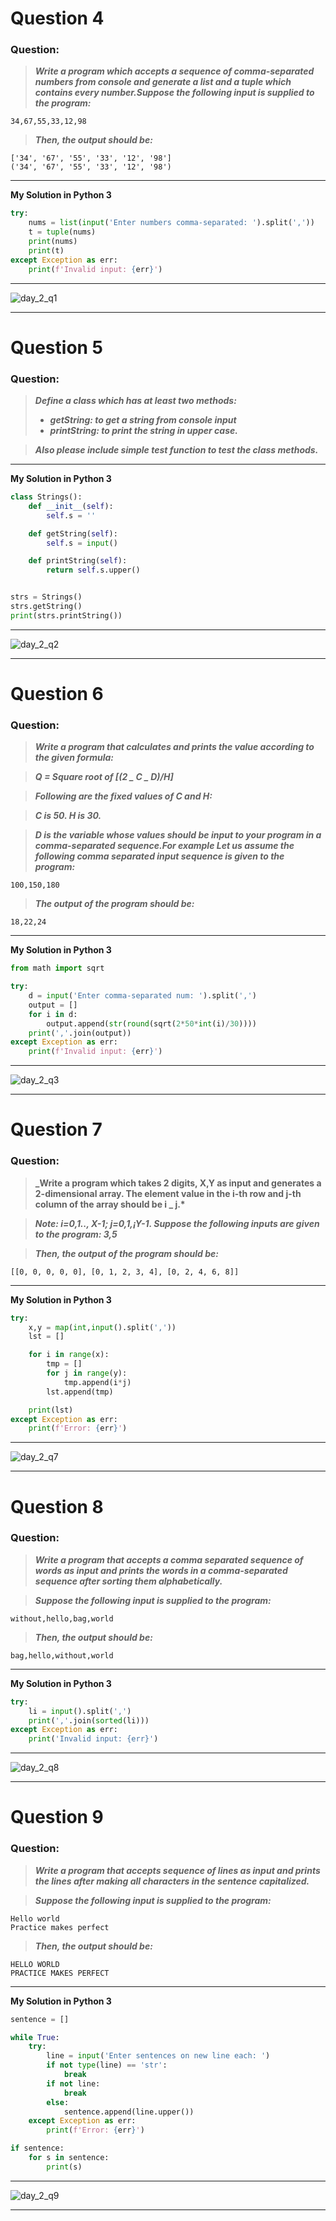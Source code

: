 # Question 4

### **Question:**

> **_Write a program which accepts a sequence of comma-separated numbers from console and generate a list and a tuple which contains every number.Suppose the following input is supplied to the program:_**

```
34,67,55,33,12,98
```

> **_Then, the output should be:_**

```
['34', '67', '55', '33', '12', '98']
('34', '67', '55', '33', '12', '98')
```
---
**My Solution in Python 3**

```python
try:
	nums = list(input('Enter numbers comma-separated: ').split(','))
	t = tuple(nums)
	print(nums)
	print(t)
except Exception as err:
	print(f'Invalid input: {err}')
```
---
![day_2_q1](https://github.com/0KvinayK0/python-100-exercises/assets/126001522/ebfc41c2-499e-44d4-9499-51ffbe0f3695)

---


# Question 5

### **Question:**

> **_Define a class which has at least two methods:_**
>
> - **_getString: to get a string from console input_**
> - **_printString: to print the string in upper case._**

> **_Also please include simple test function to test the class methods._**

---

**My Solution in Python 3**

```python
class Strings():
	def __init__(self):
		self.s = ''

	def getString(self):
		self.s = input()

	def printString(self):
		return self.s.upper()


strs = Strings()
strs.getString()
print(strs.printString())
```
---
![day_2_q2](https://github.com/0KvinayK0/python-100-exercises/assets/126001522/8780da47-11d4-4bac-b07b-c04af09f40b0)

---


# Question 6

### **Question:**

> **_Write a program that calculates and prints the value according to the given formula:_**

> **_Q = Square root of [(2 _ C _ D)/H]_**

> **_Following are the fixed values of C and H:_**

> **_C is 50. H is 30._**

> **_D is the variable whose values should be input to your program in a comma-separated sequence.For example
> Let us assume the following comma separated input sequence is given to the program:_**

```
100,150,180
```

> **_The output of the program should be:_**

```
18,22,24
```

---

**My Solution in Python 3**

```python
from math import sqrt

try:
	d = input('Enter comma-separated num: ').split(',')
	output = []
	for i in d:
		output.append(str(round(sqrt(2*50*int(i)/30))))
	print(','.join(output))
except Exception as err:
	print(f'Invalid input: {err}')
```
---
![day_2_q3](https://github.com/0KvinayK0/python-100-exercises/assets/126001522/d874aa0b-5b7b-48d1-b9f0-47adfe59c7b6)

---

# Question 7

### **Question:**

> **_Write a program which takes 2 digits, X,Y as input and generates a 2-dimensional array. The element value in the i-th row and j-th column of the array should be i _ j.\***

> **_Note: i=0,1.., X-1; j=0,1,¡­Y-1. Suppose the following inputs are given to the program: 3,5_**

> **_Then, the output of the program should be:_**

```
[[0, 0, 0, 0, 0], [0, 1, 2, 3, 4], [0, 2, 4, 6, 8]]
```

---

**My Solution in Python 3**

```python
try:
    x,y = map(int,input().split(','))
    lst = []

    for i in range(x): 
        tmp = []
        for j in range(y): 
            tmp.append(i*j) 
        lst.append(tmp) 

    print(lst)
except Exception as err:
    print(f'Error: {err}')
```
---
![day_2_q7](https://github.com/0KvinayK0/python-100-exercises/assets/126001522/891dd3e2-04de-429a-8214-19bd6b7847e8)

---

# Question 8

### **Question:**

> **_Write a program that accepts a comma separated sequence of words as input and prints the words in a comma-separated sequence after sorting them alphabetically._**

> **_Suppose the following input is supplied to the program:_**

```
without,hello,bag,world
```

> **_Then, the output should be:_**

```
bag,hello,without,world
```

---

**My Solution in Python 3**

```python
try:
	li = input().split(',')
	print(','.join(sorted(li)))
except Exception as err:
	print('Invalid input: {err}')
```
---
![day_2_q8](https://github.com/0KvinayK0/python-100-exercises/assets/126001522/0b56aff4-3d74-436b-b035-f19304fec1c8)

---

# Question 9

### **Question:**

> **_Write a program that accepts sequence of lines as input and prints the lines after making all characters in the sentence capitalized._**

> **_Suppose the following input is supplied to the program:_**

```
Hello world
Practice makes perfect
```

> **_Then, the output should be:_**

```
HELLO WORLD
PRACTICE MAKES PERFECT
```

---

**My Solution in Python 3**

```python
sentence = []

while True:
    try:
        line = input('Enter sentences on new line each: ')
        if not type(line) == 'str':
            break
        if not line:
            break
        else:
            sentence.append(line.upper())
    except Exception as err:
        print(f'Error: {err}')

if sentence:
    for s in sentence:
    	print(s)
```

---
![day_2_q9](https://github.com/0KvinayK0/python-100-exercises/assets/126001522/d21e6d62-5939-47b5-8064-772fc5430048)

---
